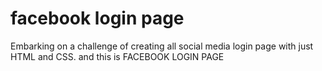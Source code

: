 # facebook login page


Embarking on a challenge of creating all social media login page with just HTML and CSS. and this is FACEBOOK LOGIN PAGE
